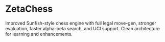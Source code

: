 # ZetaChess
Improved Sunfish-style chess engine with full legal move-gen, stronger evaluation, faster alpha-beta search, and UCI support. Clean architecture for learning and enhancements.
